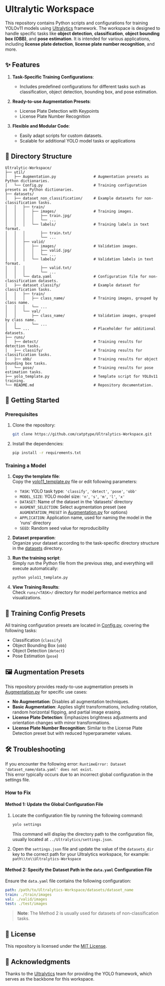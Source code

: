 # Ultralytic Workspace

This repository contains Python scripts and configurations for training YOLOv11 models using [Ultralytics](https://docs.ultralytics.com/) framework.
The workspace is designed to handle specific tasks like **object detection**, **classification**, **object bounding box (OBB)**, and **pose estimation**.
It is intended for various applications, including **license plate detection**, **license plate number recognition**, and more.

## ✨ Features

1. **Task-Specific Training Configurations**:
    - Includes predefined configurations for different tasks such as classification, object detection, bounding box, and pose estimation.

2. **Ready-to-use Augmentation Presets**:
    - License Plate Detection with Keypoints
    - License Plate Number Recognition

3. **Flexible and Modular Code**:
    - Easily adapt scripts for custom datasets.
    - Scalable for additional YOLO model tasks or applications

## 📂 Directory Structure

```plaintext
Ultralytic-Workspace/
├── util/
│   ├── Augmentation.py                 # Augmentation presets as Python dictionaries.
│   └── Config.py                       # Training configuration presets as Python dictionaries.
├── datasets/
│   ├── dataset_non_classification/     # Example datasets for non-classification tasks.
│   │   ├── train/
│   │   │   ├── images/                 # Training images.
│   │   │   │   ├── train.jpg/
│   │   │   │   └── ...
│   │   │   └── labels/                 # Training labels in text format.
│   │   │       ├── train.txt/
│   │   │       └── ...
│   │   ├── valid/
│   │   │   ├── images/                 # Validation images.
│   │   │   │   ├── valid.jpg/
│   │   │   │   └── ...
│   │   │   └── labels/                 # Validation labels in text format.
│   │   │       ├── valid.txt/
│   │   │       └── ...
│   │   └── data.yaml                   # Configuration file for non-classification datasets.
│   ├── dataset_classify/               # Example dataset for classification tasks.
│   │   ├── train/
│   │   │   ├── class_name/             # Training images, grouped by class name.
│   │   │   └── ...
│   │   └── val/
│   │       ├── class_name/             # Validation images, grouped by class name.
│   │       └── ...
│   └── ...                             # Placeholder for additional datasets.
├── runs/
│   ├── detect/                         # Training results for detection tasks.
│   ├── classify/                       # Training results for classification tasks.
│   ├── obb/                            # Training results for object bounding box tasks.
│   └── pose/                           # Training results for pose estimation tasks.
├── yolo_template.py                    # Template script for YOLOv11 training.
└── README.md                           # Repository documentation.
```

## 🚀 Getting Started

### Prerequisites

1. Clone the repository:
    ```bash
    git clone https://github.com/catptype/Ultralytics-Workspace.git
    ```

2. Install the dependencies:
    ```bash
    pip install -r requirements.txt
    ```

### Training a Model

1. **Copy the template file**:   
    Copy the [yolo11_template.py](yolo11_template.py) file or edit following parameters:
    - `TASK`: YOLO task type: `'classify'`, `'detect'`, `'pose'`, `'obb'`
    - `MODEL_SIZE`: YOLO model size: `'n'`, `'s'`, `'m'`, `'l'`, `'x'`
    - `DATASET`: Name of the dataset in the 'datasets' directory
    - `AUGMENT_SELECTION`: Select augmentation preset (see `AUGMENTATION_PRESET` in [Augmentation.py](util/Augmentation.py) for options)
    - `APPLICATION`: Application name, used for naming the model in the 'runs' directory
    - `SEED`: Random seed value for reproducibility

2. **Dataset preparation**:   
    Organize your dataset according to the task-specific directory structure in the [datasets](datasets) directory.

3. **Run the training script**:   
   Simply run the Python file from the previous step, and everything will execute automatically:
   ```bash
   python yolo11_template.py
   ```

4. **View Training Results**:   
   Check `runs/<TASK>/` directory for model performance metrics and visualizations.

## 🔧 Training Config Presets

All training configuration presets are located in [Config.py](util/Config.py), covering the following tasks:
- Classification (`classify`)
- Object Bounding Box (`obb`)
- Object Detection (`detect`)
- Pose Estimation (`pose`)

## 🖼️ Augmentation Presets

This repository provides ready-to-use augmentation presets in [Augmentation.py](util/Augmentation.py) for specific use cases:  
- **No Augmentation**: Disables all augmentation techniques.  
- **Basic Augmentation**: Applies slight transformations, including rotation, random horizontal flipping, and partial image erasing.  
- **License Plate Detection**: Emphasizes brightness adjustments and orientation changes with minor transformations.  
- **License Plate Number Recognition**: Similar to the License Plate Detection preset but with reduced hyperparameter values.

## 🛠️ Troubleshooting

If you encounter the following error: `RuntimeError: Dataset 'dataset_name/data.yaml' does not exist`.  
This error typically occurs due to an incorrect global configuration in the settings file.

### How to Fix

#### Method 1: Update the Global Configuration File
1. Locate the configuration file by running the following command:  
    ```bash
    yolo settings
    ```
    This command will display the directory path to the configuration file, usually located at `../Ultralytics/settings.json`.

2. Open the `settings.json` file and update the value of the `datasets_dir` key to the correct path for your Ultralytics workspace, for example: `path\\to\\Ultralytics-Workspace`

#### Method 2: Specify the Dataset Path in the `data.yaml` Configuration File
Ensure the `data.yaml` file contains the following configuration:  
```yaml
path: /path/to/Ultralytics-Workspace/datasets/dataset_name
train: ./train/images
val: ./valid/images
test: ./test/images
```
> **Note**: The Method 2 is usually used for datasets of non-classification tasks.

## 📄 License

This repository is licensed under the [MIT License](LICENSE).


## 🤝 Acknowledgments

Thanks to the [Ultralytics](https://ultralytics.com/) team for providing the YOLO framework, which serves as the backbone for this workspace.
